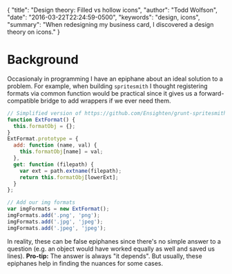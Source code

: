 {
  "title": "Design theory: Filled vs hollow icons",
  "author": "Todd Wolfson",
  "date": "2016-03-22T22:24:59-0500",
  "keywords": "design, icons",
  "summary": "When redesigning my business card, I discovered a design theory on icons."
}

# Background
Occasionaly in programming I have an epiphane about an ideal solution to a problem. For example, when building `spritesmith` I thought registering formats via common function would be practical since it gives us a forward-compatible bridge to add wrappers if we ever need them.

```js
// Simplified version of https://github.com/Ensighten/grunt-spritesmith/blob/6.3.1/src/grunt-spritesmith.js#L10-L46
function ExtFormat() {
  this.formatObj = {};
}
ExtFormat.prototype = {
  add: function (name, val) {
    this.formatObj[name] = val;
  },
  get: function (filepath) {
    var ext = path.extname(filepath);
    return this.formatObj[lowerExt];
  }
};

// Add our img formats
var imgFormats = new ExtFormat();
imgFormats.add('.png', 'png');
imgFormats.add('.jpg', 'jpeg');
imgFormats.add('.jpeg', 'jpeg');
```

In reality, these can be false epiphanes since there's no simple answer to a question (e.g. an object would have worked equally as well and saved us lines). **Pro-tip:** The answer is always "it depends". But usually, these epiphanes help in finding the nuances for some cases.
